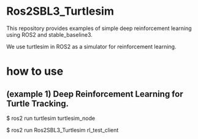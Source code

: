 # Ros2SBL3_Turtlesim

This repository provides examples of simple deep reinforcement learning using ROS2 and stable_baseline3.

We use turtlesim in ROS2 as a simulator for reinforcement learning.

# how to use
## (example 1) Deep Reinforcement Learning for Turtle Tracking.

$ ros2 run turtlesim turtlesim_node

$ ros2 run Ros2SBL3_Turtlesim rl_test_client 
